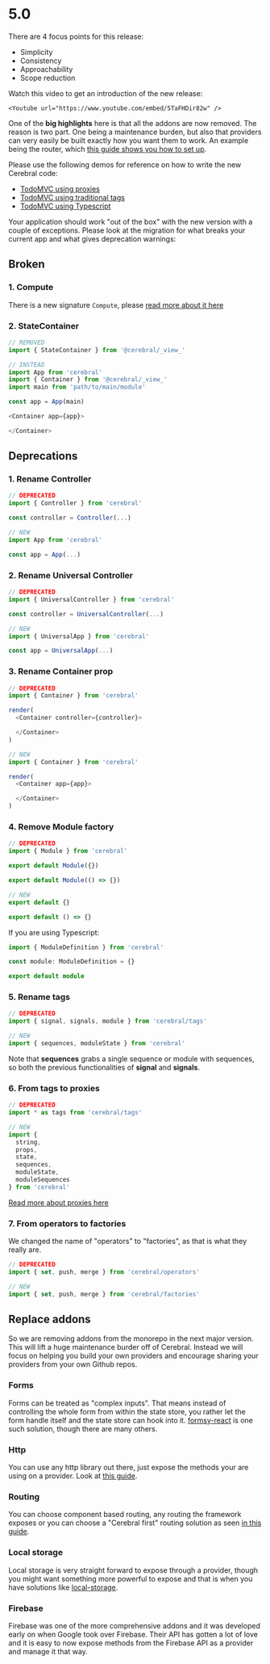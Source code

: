 # 5.0

There are 4 focus points for this release:

- Simplicity
- Consistency
- Approachability
- Scope reduction

Watch this video to get an introduction of the new release:

```marksy
<Youtube url="https://www.youtube.com/embed/5TaFHDir82w" />
```

One of the **big highlights** here is that all the addons are now removed. The reason is two part. One being a maintenance burden, but also that providers can very easily be built exactly how you want them to work. An example being the router, which [this guide shows you how to set up](/docs/guides/routing.html).

Please use the following demos for reference on how to write the new Cerebral code:

- [TodoMVC using proxies](https://github.com/cerebral/cerebral/tree/next/packages/demos/todomvc)
- [TodoMVC using traditional tags](https://github.com/cerebral/cerebral/tree/next/packages/demos/todomvc-tags)
- [TodoMVC using Typescript](https://github.com/cerebral/cerebral/tree/next/packages/demos/todomvc-ts)

Your application should work "out of the box" with the new version with a couple of exceptions. Please look at the migration for what breaks your current app and what gives deprecation warnings:

## Broken

### 1. Compute

There is a new signature `Compute`, please [read more about it here](/docs/api/computed.html)

### 2. StateContainer

```js
// REMOVED
import { StateContainer } from '@cerebral/_view_'

// INSTEAD
import App from 'cerebral'
import { Container } from '@cerebral/_view_'
import main from 'path/to/main/module'

const app = App(main)

<Container app={app}>

</Container>
```

## Deprecations

### 1. Rename Controller

```js
// DEPRECATED
import { Controller } from 'cerebral'

const controller = Controller(...)

// NEW
import App from 'cerebral'

const app = App(...)
```

### 2. Rename Universal Controller

```js
// DEPRECATED
import { UniversalController } from 'cerebral'

const controller = UniversalController(...)

// NEW
import { UniversalApp } from 'cerebral'

const app = UniversalApp(...)
```

### 3. Rename Container prop

```js
// DEPRECATED
import { Container } from 'cerebral'

render(
  <Container controller={controller}>

  </Container>
)

// NEW
import { Container } from 'cerebral'

render(
  <Container app={app}>

  </Container>
)
```

### 4. Remove Module factory

```js
// DEPRECATED
import { Module } from 'cerebral'

export default Module({})

export default Module(() => {})

// NEW
export default {}

export default () => {}
```

If you are using Typescript:

```ts
import { ModuleDefinition } from 'cerebral'

const module: ModuleDefinition = {}

export default module
```

### 5. Rename tags

```js
// DEPRECATED
import { signal, signals, module } from 'cerebral/tags'

// NEW
import { sequences, moduleState } from 'cerebral'
```

Note that **sequences** grabs a single sequence or module with sequences, so both the previous functionalities of **signal** and **signals**. 

### 6. From tags to proxies

```js
// DEPRECATED
import * as tags from 'cerebral/tags'

// NEW
import {
  string,
  props,
  state,
  sequences,
  moduleState,
  moduleSequences
} from 'cerebral'
```

[Read more about proxies here](/docs/api/proxy)

### 7. From operators to factories

We changed the name of "operators" to "factories", as that is what they really are.

```js
// DEPRECATED
import { set, push, merge } from 'cerebral/operators'

// NEW
import { set, push, merge } from 'cerebral/factories'
```

## Replace addons

So we are removing addons from the monorepo in the next major version. This will lift a huge maintenance burder off of Cerebral. Instead we will focus on helping you build your own providers and encourage sharing your providers from your own Github repos.

### Forms
Forms can be treated as "complex inputs". That means instead of controlling the whole form from within the state store, you rather let the form handle itself and the state store can hook into it. [formsy-react](https://github.com/formsy/formsy-react) is one such solution, though there are many others.

### Http
You can use any http library out there, just expose the methods your are using on a provider. Look at [this guide](/docs/guides/index.html).

### Routing
You can choose component based routing, any routing the framework exposes or you can choose a "Cerebral first" routing solution as seen [in this guide](/docs/guides/routing.html).

### Local storage
Local storage is very straight forward to expose through a provider, though you might want something more powerful to expose and that is when you have solutions like [local-storage](https://www.npmjs.com/package/local-storage).

### Firebase
Firebase was one of the more comprehensive addons and it was developed early on when Google took over Firebase. Their API has gotten a lot of love and it is easy to now expose methods from the Firebase API as a provider and manage it that way.

